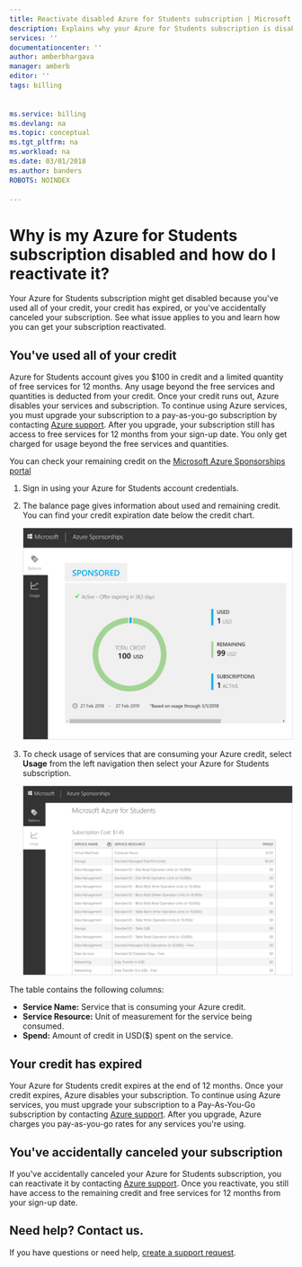 ```yaml
---
title: Reactivate disabled Azure for Students subscription | Microsoft Docs
description: Explains why your Azure for Students subscription is disabled and how to reactivate it.
services: ''
documentationcenter: ''
author: amberbhargava
manager: amberb
editor: ''
tags: billing


ms.service: billing
ms.devlang: na
ms.topic: conceptual
ms.tgt_pltfrm: na
ms.workload: na
ms.date: 03/01/2018
ms.author: banders
ROBOTS: NOINDEX

---
```

# Why is my Azure for Students subscription disabled and how do I reactivate it?

Your Azure for Students subscription might get disabled because you've used all of your credit, your credit has expired, or you've accidentally canceled your subscription. See what issue applies to you and learn how you can get your subscription reactivated.

## You've used all of your credit

Azure for Students account gives you $100 in credit and a limited quantity of free services for 12 months. Any usage beyond the free services and quantities is deducted from your credit. Once your credit runs out, Azure disables your services and subscription. To continue using Azure services, you must upgrade your subscription to a pay-as-you-go subscription by contacting [Azure support](https://portal.azure.com/?#blade/Microsoft_Azure_Support/HelpAndSupportBlade). After you upgrade, your subscription still has access to free services for 12 months from your sign-up date. You only get charged for usage beyond the free services and quantities.

You can check your remaining credit on the [Microsoft Azure Sponsorships portal](https://www.microsoftazuresponsorships.com/balance)

1. Sign in using your Azure for Students account credentials.
2. The balance page gives information about used and remaining credit. You can find your credit expiration date below the credit chart.  
   
    ![Screenshot that shows credit information for Azure for Students subscription](./media/billing-azurestudents-subscription-disabled/azurestudents-credit-balance.png)

3. To check usage of services that are consuming your Azure credit, select **Usage** from the left navigation then select your Azure for Students subscription.

    ![Screenshot that shows usage information for Azure for Students credit](./media/billing-azurestudents-subscription-disabled/azurestudents-credit-usage.png)

The table contains the following columns:

* **Service Name:** Service that is consuming your Azure credit.
* **Service Resource:** Unit of measurement for the service being consumed.
* **Spend:** Amount of credit in USD($) spent on the service.

## Your credit has expired

Your Azure for Students credit expires at the end of 12 months. Once your credit expires, Azure disables your subscription. To continue using Azure services, you must upgrade your subscription to a Pay-As-You-Go subscription by contacting [Azure support](https://portal.azure.com/?#blade/Microsoft_Azure_Support/HelpAndSupportBlade). After you upgrade, Azure charges you pay-as-you-go rates for any services you're using.

## You've accidentally canceled your subscription

If you've accidentally canceled your Azure for Students subscription, you can reactivate it by contacting [Azure support](https://portal.azure.com/?#blade/Microsoft_Azure_Support/HelpAndSupportBlade). Once you reactivate, you still have access to the remaining credit and free services for 12 months from your sign-up date.

## Need help? Contact us.

If you have questions or need help,  [create a support request](https://go.microsoft.com/fwlink/?linkid=2083458).
